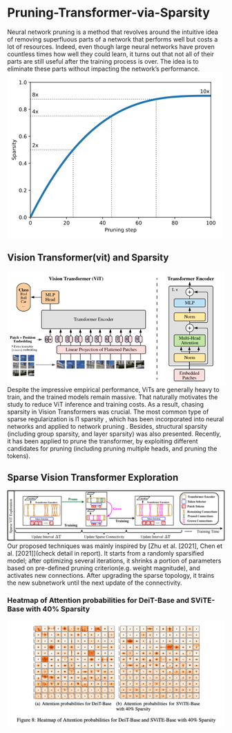 # Pruning-Transformer-via-Sparsity

Neural network pruning is a method that revolves around the intuitive idea of removing superfluous
parts of a network that performs well but costs a lot of resources. Indeed, even though large neural
networks have proven countless times how well they could learn, it turns out that not all of their parts
are still useful after the training process is over. The idea is to eliminate these parts without impacting
the network’s performance.
![img](https://github.com/Connor-Shen/Pruning-Transformer-via-Sparsity/blob/main/img/gradual.png)

## Vision Transformer(vit) and Sparsity
![img](https://github.com/Connor-Shen/Pruning-Transformer-via-Sparsity/blob/main/img/vit_figure.png)
Despite the impressive empirical performance, ViTs are generally heavy to train, and the trained
models remain massive. That naturally motivates the study to reduce ViT inference and training
costs. As a result, chasing sparsity in Vision Transformers was crucial. The most common type of
sparse regularization is l1 sparsity , which has been incorporated into neural networks and applied to
network pruning . Besides, structural sparsity (including group sparsity, and layer sparsity) was also
presented. Recently, it has been applied to prune the transformer, by exploiting different candidates
for pruning (including pruning multiple heads, and pruning the tokens).

## Sparse Vision Transformer Exploration

![img](https://github.com/Connor-Shen/Pruning-Transformer-via-Sparsity/blob/main/img/structure.png)
Our proposed techniques was mainly inspired by [Zhu et al. [2021], Chen et al. [2021]](check detail in report). It starts from
a randomly sparsified model; after optimizing several iterations, it shrinks a portion of parameters
based on pre-defined pruning criterion(e.g. weight magnitude), and activates new connections. After
upgrading the sparse topology, it trains the new subnetwork until the next update of the connectivity.

### Heatmap of Attention probabilities for DeiT-Base and SViTE-Base with 40% Sparsity

![img](https://github.com/Connor-Shen/Pruning-Transformer-via-Sparsity/blob/main/img/heatmap.png)
